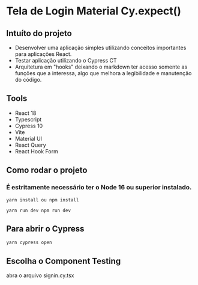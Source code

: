 # Tela de Login Material Cy.expect()

## Intuíto do projeto
- Desenvolver uma aplicação simples utilizando conceitos importantes para aplicações React.
- Testar aplicação utilizando o Cypress CT
- Arquitetura em "hooks" deixando o markdown ter acesso somente as funções que  a interessa, algo que melhora a legibilidade e manutenção do código.

## Tools

- React 18 
- Typescript
- Cypress 10
- Vite
- Material UI
- React Query
- React Hook Form


## Como rodar o projeto

### É estritamente necessário ter o Node 16 ou superior instalado.
`yarn install ou npm install`

`yarn run dev npm run dev`

## Para abrir o Cypress 

`yarn cypress open`

## Escolha o Component Testing 
abra o arquivo signin.cy.tsx